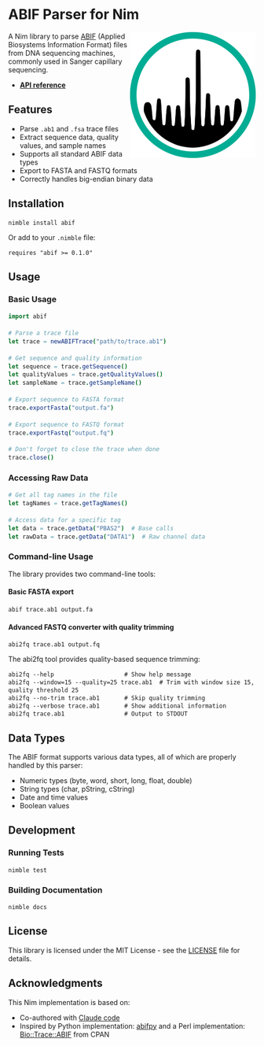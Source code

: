 # ABIF Parser for Nim

<img align="right" width="256" height="256" src="docs/logo.svg" alt="Nim ABIF library logo">

A Nim library to parse [ABIF](chromatograms.md) (Applied Biosystems Information Format)
files from DNA sequencing machines, commonly used in Sanger capillary sequencing.

- [**API reference**](https://quadram-institute-bioscience.github.io/nim-abif/)

## Features

- Parse `.ab1` and `.fsa` trace files
- Extract sequence data, quality values, and sample names
- Supports all standard ABIF data types
- Export to FASTA and FASTQ formats
- Correctly handles big-endian binary data

## Installation

```
nimble install abif
```

Or add to your `.nimble` file:

```
requires "abif >= 0.1.0"
```

## Usage

### Basic Usage

```nim
import abif

# Parse a trace file
let trace = newABIFTrace("path/to/trace.ab1")

# Get sequence and quality information
let sequence = trace.getSequence()
let qualityValues = trace.getQualityValues()
let sampleName = trace.getSampleName()

# Export sequence to FASTA format
trace.exportFasta("output.fa")

# Export sequence to FASTQ format
trace.exportFastq("output.fq")

# Don't forget to close the trace when done
trace.close()
```

### Accessing Raw Data

```nim
# Get all tag names in the file
let tagNames = trace.getTagNames()

# Access data for a specific tag
let data = trace.getData("PBAS2")  # Base calls
let rawData = trace.getData("DATA1")  # Raw channel data
```

### Command-line Usage

The library provides two command-line tools:

#### Basic FASTA export

```
abif trace.ab1 output.fa
```

#### Advanced FASTQ converter with quality trimming

```
abi2fq trace.ab1 output.fq
```

The abi2fq tool provides quality-based sequence trimming:

```
abi2fq --help                    # Show help message
abi2fq --window=15 --quality=25 trace.ab1  # Trim with window size 15, quality threshold 25
abi2fq --no-trim trace.ab1       # Skip quality trimming
abi2fq --verbose trace.ab1       # Show additional information
abi2fq trace.ab1                 # Output to STDOUT
```

## Data Types

The ABIF format supports various data types, all of which are properly handled by this parser:

- Numeric types (byte, word, short, long, float, double)
- String types (char, pString, cString)
- Date and time values
- Boolean values

## Development

### Running Tests

```
nimble test
```

### Building Documentation

```
nimble docs
```

## License

This library is licensed under the MIT License - see the [LICENSE](LICENSE) file for details.

## Acknowledgments

This Nim implementation is based on:
- Co-authored with [Claude code](CLAUDE.md)
- Inspired by Python implementation: [abifpy](https://github.com/bow/abifpy) and a Perl implementation: [Bio::Trace::ABIF](https://metacpan.org/pod/Bio::Trace::ABIF) from CPAN

